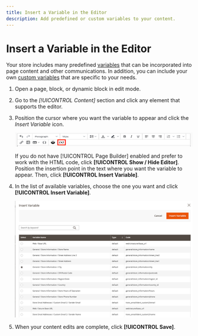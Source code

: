 ```yaml
---
title: Insert a Variable in the Editor
description: Add predefined or custom variables to your content.
---
```

# Insert a Variable in the Editor

Your store includes many predefined [variables](https://docs.magento.com/user-guide/marketing/variables-predefined.html) that can be incorporated into page content and other communications. In addition, you can include your own [custom variables](https://docs.magento.com/user-guide/marketing/variables-custom.html) that are specific to your needs.

1. Open a page, block, or dynamic block in edit mode.

1. Go to the _[!UICONTROL Content]_ section and click any element that supports the editor.

1. Position the cursor where you want the variable to appear and click the _Insert Variable_ icon.

   ![Editor toolbar - Insert Variable](./assets/editor-toolbar-variable-button.png)<!-- zoom -->

   If you do not have [!UICONTROL Page Builder] enabled and prefer to work with the HTML code, click **[!UICONTROL Show / Hide Editor]**. Position the insertion point in the text where you want the variable to appear. Then, click **[!UICONTROL Insert Variable]**.

1. In the list of available variables, choose the one you want and click **[!UICONTROL Insert Variable]**.

   ![Insert Variable page](./assets/content-insert-variable.png)<!-- zoom -->

1. When your content edits are complete, click **[!UICONTROL Save]**.
